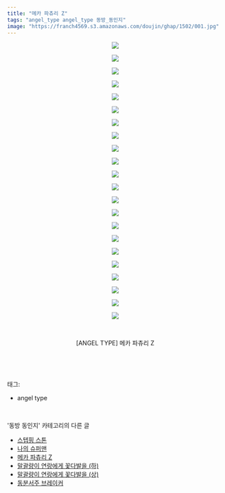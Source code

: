 ```yaml
---
title: "메카 파츄리 Z"
tags: "angel_type angel_type 동방_동인지"
image: "https://franch4569.s3.amazonaws.com/doujin/ghap/1502/001.jpg"
---
```

<div class="article">
<p style="text-align: center; clear: none; float: none;"><img src="{{ site.imgserver2 }}/ghap/1502/001.jpg"/></p>
<p style="text-align: center; clear: none; float: none;"><img src="{{ site.imgserver2 }}/ghap/1502/002.jpg"/></p>
<p style="text-align: center; clear: none; float: none;"><img src="{{ site.imgserver2 }}/ghap/1502/003.jpg"/></p>
<p style="text-align: center; clear: none; float: none;"><img src="{{ site.imgserver2 }}/ghap/1502/004.jpg"/></p>
<p style="text-align: center; clear: none; float: none;"><img src="{{ site.imgserver2 }}/ghap/1502/005.jpg"/></p>
<p style="text-align: center; clear: none; float: none;"><img src="{{ site.imgserver2 }}/ghap/1502/006.jpg"/></p>
<p style="text-align: center; clear: none; float: none;"><img src="{{ site.imgserver2 }}/ghap/1502/007.jpg"/></p>
<p style="text-align: center; clear: none; float: none;"><img src="{{ site.imgserver2 }}/ghap/1502/008.jpg"/></p>
<p style="text-align: center; clear: none; float: none;"><img src="{{ site.imgserver2 }}/ghap/1502/009.jpg"/></p>
<p style="text-align: center; clear: none; float: none;"><img src="{{ site.imgserver2 }}/ghap/1502/010.jpg"/></p>
<p style="text-align: center; clear: none; float: none;"><img src="{{ site.imgserver2 }}/ghap/1502/011.jpg"/></p>
<p style="text-align: center; clear: none; float: none;"><img src="{{ site.imgserver2 }}/ghap/1502/012.jpg"/></p>
<p style="text-align: center; clear: none; float: none;"><img src="{{ site.imgserver2 }}/ghap/1502/013.jpg"/></p>
<p style="text-align: center; clear: none; float: none;"><img src="{{ site.imgserver2 }}/ghap/1502/014.jpg"/></p>
<p style="text-align: center; clear: none; float: none;"><img src="{{ site.imgserver2 }}/ghap/1502/015.jpg"/></p>
<p style="text-align: center; clear: none; float: none;"><img src="{{ site.imgserver2 }}/ghap/1502/016.jpg"/></p>
<p style="text-align: center; clear: none; float: none;"><img src="{{ site.imgserver2 }}/ghap/1502/017.jpg"/></p>
<p style="text-align: center; clear: none; float: none;"><img src="{{ site.imgserver2 }}/ghap/1502/018.jpg"/></p>
<p style="text-align: center; clear: none; float: none;"><img src="{{ site.imgserver2 }}/ghap/1502/019.jpg"/></p>
<p style="text-align: center; clear: none; float: none;"><img src="{{ site.imgserver2 }}/ghap/1502/020.jpg"/></p>
<p style="text-align: center; clear: none; float: none;"><img src="{{ site.imgserver2 }}/ghap/1502/021.jpg"/></p>
<p style="text-align: center; clear: none; float: none;"><img src="{{ site.imgserver2 }}/ghap/1502/022.jpg"/></p>
<p style="text-align: center; clear: none; float: none;"><br/></p>
<p style="text-align: center; clear: none; float: none;">[ANGEL TYPE] 메카 파츄리 Z</p>
<p><br/></p>
</div><br/>
<div class="tagTrail">
<p>태그: </p>
<ul>
<li>angel type</li>
</ul>
</div><br/>
<div class="another">
<p>'동방 동인지' 카테고리의 다른 글</p>
<ul>
<li><a href="/ghap_1505">스텝핑 스톤</a></li>
<li><a href="/ghap_1503">나의 슈퍼맨</a></li>
<li><a href="/ghap_1502">메카 파츄리 Z</a></li>
<li><a href="/ghap_1501">말괄량이 연랑에게 꽃다발을 (하)</a></li>
<li><a href="/ghap_1500">말괄량이 연랑에게 꽃다발을 (상)</a></li>
<li><a href="/ghap_1498">동분서주 브레이커</a></li>
</ul>
</div><br/>
<div class="cb_module cb_fluid">
<div class="cb_wrt cb_profile">
</div><!-- commentList close -->
</div><br/>
